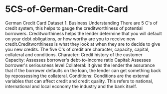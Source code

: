 # 5CS-of-German-Credit-Card
German Credit Card Dataset 1. Business Understanding There are 5 C's of credit system, this helps to gauge the creditworthiness of potential borrowers. Creditworthiness helps the lender determine that you will default on your debt obligations, or how worthy are you to receive new credit.Creditworthiness is what they look at when they are to decide to give you new credits. The five C's of credit are character, capacity, capital, collateral and conditions.  Character: Credit history of the customer  Capacity: Assesses borrower's debt-to-income ratio  Capital: Assesses borrower's seriousness level  Collateral: It gives the lender the assurance that if the borrower defaults on the loan, the lender can get something back by repossessing the collateral.  Conditions: Conditions are the external variables that can affect credit and credit quality. This refers to national, international and local economy the industry and the bank itself.
